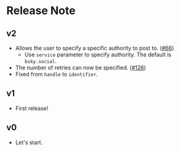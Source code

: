 # Release Note

## v2

- Allows the user to specify a specific authority to post to. ([#66](https://github.com/myConsciousness/atproto.dart/issues/66))
  - Use `service` parameter to specify authority. The default is `bsky.social`.
- The number of retries can now be specified. ([#126](https://github.com/myConsciousness/atproto.dart/issues/126))
- Fixed from `handle` to `identifier`.

## v1

- First release!

## v0

- Let's start.
